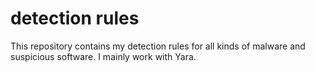# detection rules

This repository contains my detection rules for all kinds of malware and suspicious software.
I mainly work with Yara.


